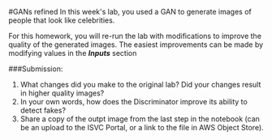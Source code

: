 #GANs refined
In this week's lab, you used a GAN to generate images of people that look like celebrities.

For this homework, you will re-run the lab with modifications to improve the quality of the generated images. The easiest improvements can be made by modifying values in the **_Inputs_** section

###Submission:
1. What changes did you make to the original lab? Did your changes result in higher quality images?
2. In your own words, how does the Discriminator improve its ability to detect fakes?
3. Share a copy of the outpt image from the last step in the notebook (can be an upload to the ISVC Portal, or a link to the file in AWS Object Store).